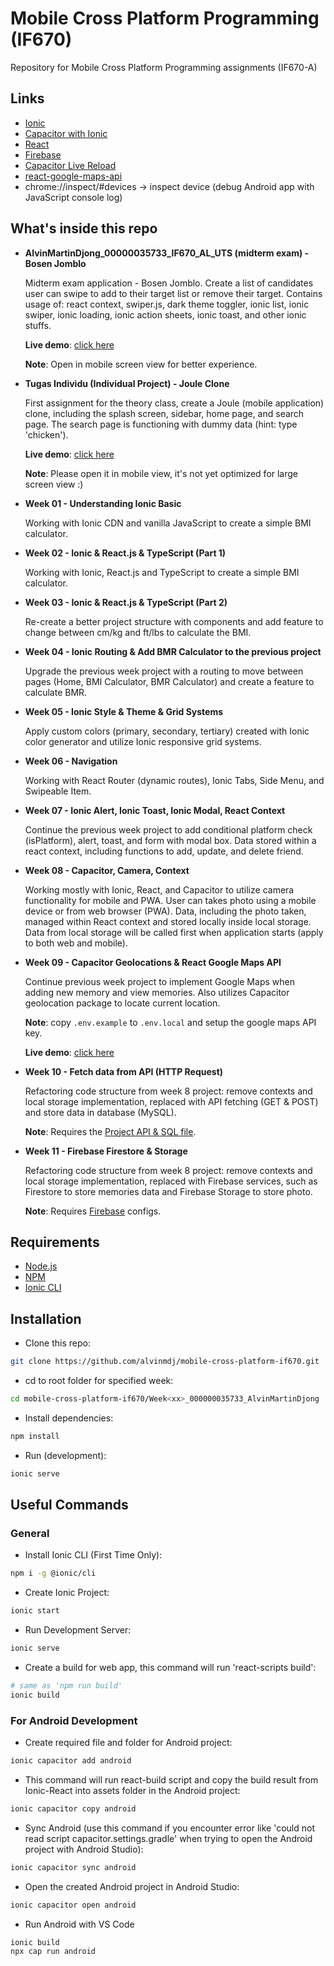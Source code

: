# Mobile Cross Platform Programming (IF670)

Repository for Mobile Cross Platform Programming assignments (IF670-A)

## Links

- [Ionic](https://ionicframework.com/)
- [Capacitor with Ionic](https://capacitorjs.com/docs/getting-started/with-ionic)
- [React](https://reactjs.org/)
- [Firebase](https://firebase.google.com/)
- [Capacitor Live Reload](https://capacitorjs.com/docs/guides/live-reload)
- [react-google-maps-api](https://react-google-maps-api-docs.netlify.app/#section-getting-started)
- chrome://inspect/#devices -> inspect device (debug Android app with JavaScript console log)

## What's inside this repo

- **AlvinMartinDjong_00000035733_IF670_AL_UTS (midterm exam) - Bosen Jomblo**
  
  Midterm exam application - Bosen Jomblo. Create a list of candidates user can swipe to add to their target list or remove their target. Contains usage of: react context, swiper.js, dark theme toggler, ionic list, ionic swiper, ionic loading, ionic action sheets, ionic toast, and other ionic stuffs.
  
  **Live demo**: [click here](https://bosen-jomblo.vercel.app/)
  
  **Note**: Open in mobile screen view for better experience.

- **Tugas Individu (Individual Project) - Joule Clone**
  
  First assignment for the theory class, create a Joule (mobile application) clone, including the splash screen, sidebar, home page, and search page. The search page is functioning with dummy data (hint: type 'chicken').
  
  **Live demo**: [click here](https://jouleclone.vercel.app/)
  
  **Note**: Please open it in mobile view, it's not yet optimized for large screen view :)

- **Week 01 - Understanding Ionic Basic**

  Working with Ionic CDN and vanilla JavaScript to create a simple BMI calculator.

- **Week 02 - Ionic & React.js & TypeScript (Part 1)**
  
  Working with Ionic, React.js and TypeScript to create a simple BMI calculator.

- **Week 03 - Ionic & React.js & TypeScript (Part 2)**
  
  Re-create a better project structure with components and add feature to change between cm/kg and ft/lbs to calculate the BMI.
  
- **Week 04 - Ionic Routing & Add BMR Calculator to the previous project**

  Upgrade the previous week project with a routing to move between pages (Home, BMI Calculator, BMR Calculator) and create a feature to calculate BMR.
  
- **Week 05 - Ionic Style & Theme & Grid Systems**

  Apply custom colors (primary, secondary, tertiary) created with Ionic color generator and utilize Ionic responsive grid systems.
  
- **Week 06 - Navigation**

  Working with React Router (dynamic routes), Ionic Tabs, Side Menu, and Swipeable Item.
  
- **Week 07 - Ionic Alert, Ionic Toast, Ionic Modal, React Context**

  Continue the previous week project to add conditional platform check (isPlatform), alert, toast, and form with modal box. Data stored within a react context, including functions to add, update, and delete friend.
  
- **Week 08 - Capacitor, Camera, Context**

  Working mostly with Ionic, React, and Capacitor to utilize camera functionality for mobile and PWA. User can takes photo using a mobile device or from web browser (PWA). Data, including the photo taken, managed within React context and stored locally inside local storage. Data from local storage will be called first when application starts (apply to both web and mobile).
  
- **Week 09 - Capacitor Geolocations & React Google Maps API**

  Continue previous week project to implement Google Maps when adding new memory and view memories. Also utilizes Capacitor geolocation package to locate current location.
  
  **Note**: copy ```.env.example``` to ```.env.local``` and setup the google maps API key.
  
  **Live demo**: [click here](https://ionic-camera-map-pwa.vercel.app/)

- **Week 10 - Fetch data from API (HTTP Request)**

  Refactoring code structure from week 8 project: remove contexts and local storage implementation, replaced with API fetching (GET & POST) and store data in database (MySQL).
  
  **Note**: Requires the [Project API & SQL file](https://github.com/alvinmdj/mobile-cross-platform-api-w10).

- **Week 11 - Firebase Firestore & Storage**

  Refactoring code structure from week 8 project: remove contexts and local storage implementation, replaced with Firebase services, such as Firestore to store memories data and Firebase Storage to store photo.
  
  **Note**: Requires [Firebase](https://firebase.google.com/) configs.

## Requirements

- [Node.js](https://nodejs.org/)
- [NPM](https://www.npmjs.com/)
- [Ionic CLI](https://ionicframework.com/docs/)

## Installation

- Clone this repo:

```sh
git clone https://github.com/alvinmdj/mobile-cross-platform-if670.git
```

- cd to root folder for specified week:

```sh
cd mobile-cross-platform-if670/Week<xx>_000000035733_AlvinMartinDjong
```

- Install dependencies:

```sh
npm install
```

- Run (development):

```sh
ionic serve
```

## Useful Commands

### General

- Install Ionic CLI (First Time Only):

```sh
npm i -g @ionic/cli
```

- Create Ionic Project:

```sh
ionic start
```

- Run Development Server:

```sh
ionic serve
```

- Create a build for web app, this command will run 'react-scripts build':

```sh
# same as 'npm run build'
ionic build
```

### For Android Development

- Create required file and folder for Android project:

```sh
ionic capacitor add android
```

- This command will run react-build script and copy the build result from Ionic-React into assets folder in the Android project:

```sh
ionic capacitor copy android
```

- Sync Android (use this command if you encounter error like 'could not read script capacitor.settings.gradle' when trying to open the Android project with Android Studio):

```sh
ionic capacitor sync android
```

- Open the created Android project in Android Studio:

```sh
ionic capacitor open android
```

- Run Android with VS Code

```sh
ionic build
npx cap run android
```
